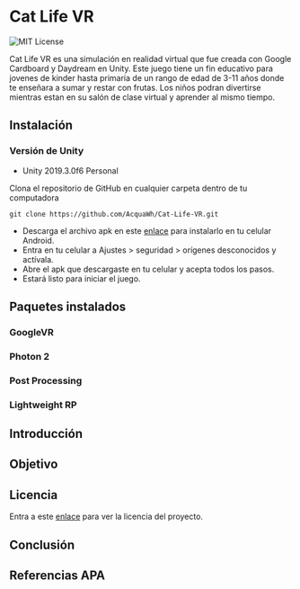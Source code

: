 # Cat Life VR
![MIT License](http://img.shields.io/badge/license-MIT-blue.svg?style=flat)

Cat Life VR es una simulación en realidad virtual que fue creada con Google Cardboard y Daydream en Unity. Este juego tiene un fin educativo para jovenes de kinder hasta primaria de un rango de edad de 3-11 años donde te enseñara a sumar y restar con frutas. Los niños podran divertirse mientras estan en su salón de clase virtual y aprender al mismo tiempo.

## Instalación

### Versión de Unity

 - Unity 2019.3.0f6 Personal

Clona el repositorio de GitHub en cualquier carpeta dentro de tu computadora

    git clone https://github.com/AcquaWh/Cat-Life-VR.git
    
- Descarga el archivo apk en este [enlace](#) para instalarlo en tu celular Android.
- Entra en tu celular a Ajustes > seguridad > orígenes desconocidos y actívala.
- Abre el apk que descargaste en tu celular y acepta todos los pasos.
- Estará listo para iniciar el juego.

## Paquetes instalados

### GoogleVR

### Photon 2

### Post Processing

### Lightweight RP

## Introducción

## Objetivo

## Licencia
Entra a este [enlace](https://github.com/AcquaWh/VR-Multiplayer/blob/master/LICENSE) para ver la licencia del proyecto.

## Conclusión

## Referencias APA
